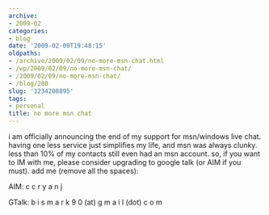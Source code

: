 ```yaml
---
archive:
- 2009-02
categories:
- blog
date: '2009-02-09T19:48:15'
oldpaths:
- /archive/2009/02/09/no-more-msn-chat.html
- /wp/2009/02/09/no-more-msn-chat/
- /2009/02/09/no-more-msn-chat/
- /blog/280
slug: '1234208895'
tags:
- personal
title: no more msn chat
---
```


i am officially announcing the end of my support for msn/windows live
chat. having one less service just simplifies my life, and msn was always
clunky. less than 10% of my contacts still even had an msn account. so, if
you want to IM with me, please consider upgrading to google talk (or AIM
if you must). add me (remove all the spaces):

AIM: c c r y a n j

GTalk: b i s m a r k 9 0 (at) g m a i l (dot) c o m


